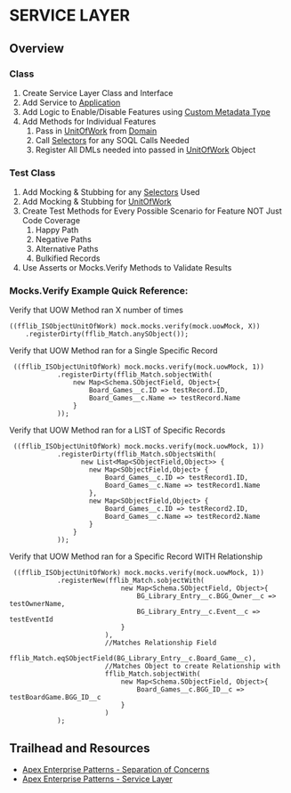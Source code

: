 # SERVICE LAYER

## Overview
### Class
1. Create Service Layer Class and Interface
1. Add Service to [Application](/force-app/main/default/classes/FFLIB/Application)
1. Add Logic to Enable/Disable Features using [Custom Metadata Type](/force-app/main/default/objects)
1. Add Methods for Individual Features
    1. Pass in [UnitOfWork]() from [Domain](/force-app/main/default/classes/FFLIB/Domains)
    1. Call [Selectors](/force-app/main/default/classes/FFLIB/Selectors) for any SOQL Calls Needed 
    1. Register All DMLs needed into passed in [UnitOfWork]() Object
### Test Class
1. Add Mocking & Stubbing for any [Selectors](/force-app/main/default/classes/FFLIB/Selectors) Used
1. Add Mocking & Stubbing for [UnitOfWork]()
1. Create Test Methods for Every Possible Scenario for Feature NOT Just Code Coverage
    1. Happy Path
    1. Negative Paths
    1. Alternative Paths
    1. Bulkified Records
1. Use Asserts or Mocks.Verify Methods to Validate Results

### Mocks.Verify Example Quick Reference:

Verify that UOW Method ran X number of times

```
((fflib_ISObjectUnitOfWork) mock.mocks.verify(mock.uowMock, X))
    .registerDirty(fflib_Match.anySObject());
```
Verify that UOW Method ran for a Single Specific Record

```
 ((fflib_ISObjectUnitOfWork) mock.mocks.verify(mock.uowMock, 1))
            .registerDirty(fflib_Match.sobjectWith(
                new Map<Schema.SObjectField, Object>{
                    Board_Games__c.ID => testRecord.ID,
                    Board_Games__c.Name => testRecord.Name
                }
            ));
```
Verify that UOW Method ran for a LIST of Specific Records

```
 ((fflib_ISObjectUnitOfWork) mock.mocks.verify(mock.uowMock, 1))
            .registerDirty(fflib_Match.sObjectsWith(
                  new List<Map<SObjectField,Object>> {
                    new Map<SObjectField,Object> {
                        Board_Games__c.ID => testRecord1.ID,
                        Board_Games__c.Name => testRecord1.Name
                    },
                    new Map<SObjectField,Object> {
                        Board_Games__c.ID => testRecord2.ID,
                        Board_Games__c.Name => testRecord2.Name
                    }
                }
            ));
```
Verify that UOW Method ran for a Specific Record WITH Relationship

```
 ((fflib_ISObjectUnitOfWork) mock.mocks.verify(mock.uowMock, 1))
            .registerNew(fflib_Match.sobjectWith(
                            new Map<Schema.SObjectField, Object>{
                                BG_Library_Entry__c.BGG_Owner__c => testOwnerName,
                                BG_Library_Entry__c.Event__c => testEventId
                            }
                        ),
                        //Matches Relationship Field
                        fflib_Match.eqSObjectField(BG_Library_Entry__c.Board_Game__c), 
                        //Matches Object to create Relationship with
                        fflib_Match.sobjectWith(
                            new Map<Schema.SObjectField, Object>{
                                Board_Games__c.BGG_ID__c => testBoardGame.BGG_ID__c
                            }
                        ) 
            );
```
## Trailhead and Resources

- [Apex Enterprise Patterns - Separation of Concerns](http://wiki.developerforce.com/page/Apex_Enterprise_Patterns_-_Separation_of_Concerns)
- [Apex Enterprise Patterns - Service Layer](http://wiki.developerforce.com/page/Apex_Enterprise_Patterns_-_Service_Layer)